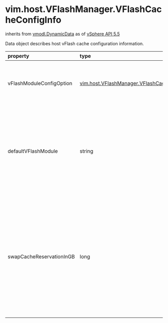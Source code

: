 vim.host.VFlashManager.VFlashCacheConfigInfo
============================================
inherits from [vmodl.DynamicData](docs/vmodl.DynamicData.md)
as of [vSphere API 5.5](vim.version.md#vim.version.version9)


Data object describes host vFlash cache configuration information.

| property | type | optional | priv | desc |
|:---------|:-----|:---------|:-----|:-----|
| vFlashModuleConfigOption | [vim.host.VFlashManager.VFlashCacheConfigInfo.VFlashModuleConfigOption](vim.host.VFlashManager.VFlashCacheConfigInfo.VFlashModuleConfigOption.md "vim.host.VFlashManager.VFlashCacheConfigInfo.VFlashModuleConfigOption") | true | None | Cache configuration options for the supported vFlash modules. |
| defaultVFlashModule | string | true | None | Name of the default vFlash module for the read-write cache associated   with the VMs of this host. This setting can be overridden by   <a href="vim.vm.device.VirtualDisk.VFlashCacheConfigInfo.md#vFlashModule">vFlashModule</a>   per VMDK. |
| swapCacheReservationInGB | long | true | None | Amount of vFlash resource is allocated to the host swap cache. As long as set,   reservation will be permanent and retain regardless of host power state. The host   swap cache will be disabled if reservation is set to zero. |


